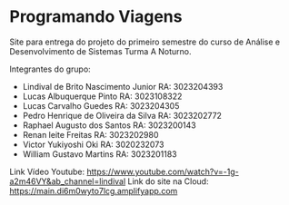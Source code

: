 # Programando Viagens

Site para entrega do projeto do primeiro semestre do curso de Análise e Desenvolvimento de Sistemas Turma A Noturno.

Integrantes do grupo:

- Lindival de Brito Nascimento Junior RA: 3023204393
- Lucas Albuquerque Pinto RA: 3023108322
- Lucas Carvalho Guedes RA: 3023204305
- Pedro Henrique de Oliveira da Silva RA: 3023202772
- Raphael Augusto dos Santos RA: 3023200143
- Renan leite Freitas RA: 3023202980
- Victor Yukiyoshi Oki RA: 3020232073 
- William Gustavo Martins RA: 3023201183

Link Vídeo Youtube: https://www.youtube.com/watch?v=-1g-a2m46VY&ab_channel=lindival
Link do site na Cloud: https://main.di6m0wyto7lcg.amplifyapp.com